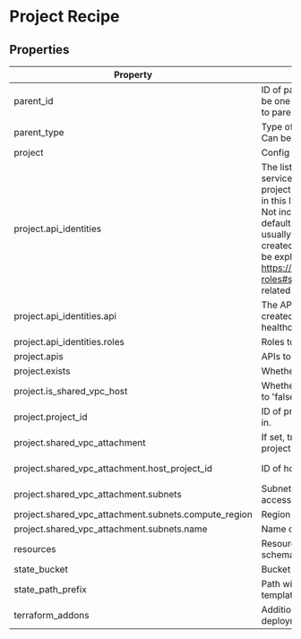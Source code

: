 # Project Recipe

<!-- These files are auto generated -->

## Properties

| Property | Description | Type | Required | Default | Pattern |
| -------- | ----------- | ---- | -------- | ------- | ------- |
| parent_id | ID of parent GCP resource to apply the policy Can be one of the organization ID or folder ID according to parent_type. | string | false | - | - |
| parent_type | Type of parent GCP resource to apply the policy Can be one of 'organization' or 'folder'. | string | false | - | ^organization\|folder$ |
| project | Config for the project. | object | true | - | - |
| project.api_identities | The list of service identities (Google Managed service account for the API) to force-create for the project (e.g. in order to grant additional roles). APIs in this list will automatically be appended to `apis`. Not including the API in this list will follow the default behaviour for identity creation (which is usually when the first resource using the API is created). Any roles (e.g. service agent role) must be explicitly listed. See <https://cloud.google.com/iam/docs/understanding-roles#service-agent-roles-roles> for a list of related roles. | array(object) | false | - | - |
| project.api_identities.api | The API whose default Service Agent will be force-created and granted the roles. Example: healthcare.googleapis.com. | string | false | - | - |
| project.api_identities.roles | Roles to granted to the API Service Agent. | array(string) | false | - | - |
| project.apis | APIs to enable in the project. | array(string) | false | - | - |
| project.exists | Whether this project exists. Defaults to 'false'. | boolean | false | - | - |
| project.is_shared_vpc_host | Whether this project is a shared VPC host. Defaults to 'false'. | boolean | false | - | - |
| project.project_id | ID of project to create and/or provision resources in. | string | true | - | ^[a-z][a-z0-9\-]{4,28}[a-z0-9]$ |
| project.shared_vpc_attachment | If set, treats this project as a shared VPC service project. | object | false | - | - |
| project.shared_vpc_attachment.host_project_id | ID of host project to connect this project to. | string | true | - | ^[a-z][a-z0-9\-]{4,28}[a-z0-9]$ |
| project.shared_vpc_attachment.subnets | Subnets within the host project to grant this project access to. | array(object) | false | - | - |
| project.shared_vpc_attachment.subnets.compute_region | Region of subnet. | string | false | - | - |
| project.shared_vpc_attachment.subnets.name | Name of subnet. | string | true | - | - |
| resources | Resources in this project. See [resources.md](./resources.md) for schema. | - | false | - | - |
| state_bucket | Bucket to store remote state. | string | false | - | - |
| state_path_prefix | Path within bucket to store state. Defaults to the template's output_path. | string | false | - | - |
| terraform_addons | Additional Terraform configuration for the project deployment. For schema see ./deployment.hcl. | - | false | - | - |

